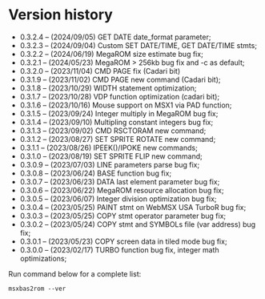 # Version history

- 0.3.2.4 – (2024/09/05) GET DATE date_format parameter;
- 0.3.2.3 – (2024/09/04) Custom SET DATE/TIME, GET DATE/TIME stmts;
- 0.3.2.2 – (2024/06/19) MegaROM size estimate bug fix;
- 0.3.2.1 – (2024/05/23) MegaROM > 256kb bug fix and -c as default;
- 0.3.2.0 – (2023/11/04) CMD PAGE fix (Cadari bit)
- 0.3.1.9 – (2023/11/02) CMD PAGE new command (Cadari bit);
- 0.3.1.8 – (2023/10/29) WIDTH statement optimization;
- 0.3.1.7 – (2023/10/28) VDP function optimization (cadari bit);
- 0.3.1.6 – (2023/10/16) Mouse support on MSX1 via PAD function;
- 0.3.1.5 – (2023/09/24) Integer multiply in MegaROM bug fix;
- 0.3.1.4 – (2023/09/10) Multipling constant integers bug fix;
- 0.3.1.3 – (2023/09/02) CMD RSCTORAM new command;
- 0.3.1.2 – (2023/08/27) SET SPRITE ROTATE new command;
- 0.3.1.1 – (2023/08/26) IPEEK()/IPOKE new commands;
- 0.3.1.0 – (2023/08/19) SET SPRITE FLIP new command;
- 0.3.0.9 – (2023/07/03) LINE parameters parse bug fix;
- 0.3.0.8 – (2023/06/24) BASE function bug fix;
- 0.3.0.7 – (2023/06/23) DATA last element parameter bug fix;
- 0.3.0.6 – (2023/06/22) MegaROM resource allocation bug fix;
- 0.3.0.5 – (2023/06/07) Integer division optimization bug fix;
- 0.3.0.4 – (2023/05/25) PAINT stmt on WebMSX USA TurboR bug fix;
- 0.3.0.3 – (2023/05/25) COPY stmt operator parameter bug fix;
- 0.3.0.2 – (2023/05/24) COPY stmt and SYMBOLs file (var address) bug fix;
- 0.3.0.1 – (2023/05/23) COPY screen data in tiled mode bug fix;
- 0.3.0.0 – (2023/02/17) TURBO function bug fix, integer math optimizations;

Run command below for a complete list:

	msxbas2rom --ver

